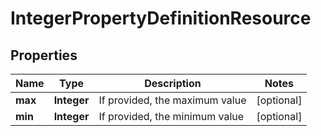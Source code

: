 
# IntegerPropertyDefinitionResource

## Properties
Name | Type | Description | Notes
------------ | ------------- | ------------- | -------------
**max** | **Integer** | If provided, the maximum value |  [optional]
**min** | **Integer** | If provided, the minimum value |  [optional]



